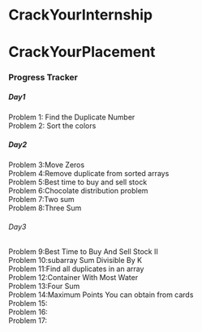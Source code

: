   
<h1>CrackYourInternship</h1>
<h1>CrackYourPlacement</h1>
<h3>Progress Tracker</h3>
<h5>Day1</h5>

 Problem 1: Find the Duplicate Number<br>
 Problem 2: Sort the colors<br>

 <h5>Day2</h5>
Problem 3:Move Zeros <br>
Problem 4:Remove duplicate from sorted arrays<br>
Problem 5:Best time to buy and sell stock<br>
Problem 6:Chocolate distribution problem<br>
Problem 7:Two sum <br>
Problem 8:Three Sum<br>

<h6>Day3</h6>
Problem 9:Best Time to Buy And Sell Stock II <br>
Problem 10:subarray Sum Divisible By K <br>
Problem 11:Find all duplicates in an array <br>
Problem 12:Container With Most Water <br>
Problem 13:Four Sum<br>
Problem 14:Maximum Points You can obtain from cards<br>
Problem 15:<br>
Problem 16:<br>
Problem 17:<br>


